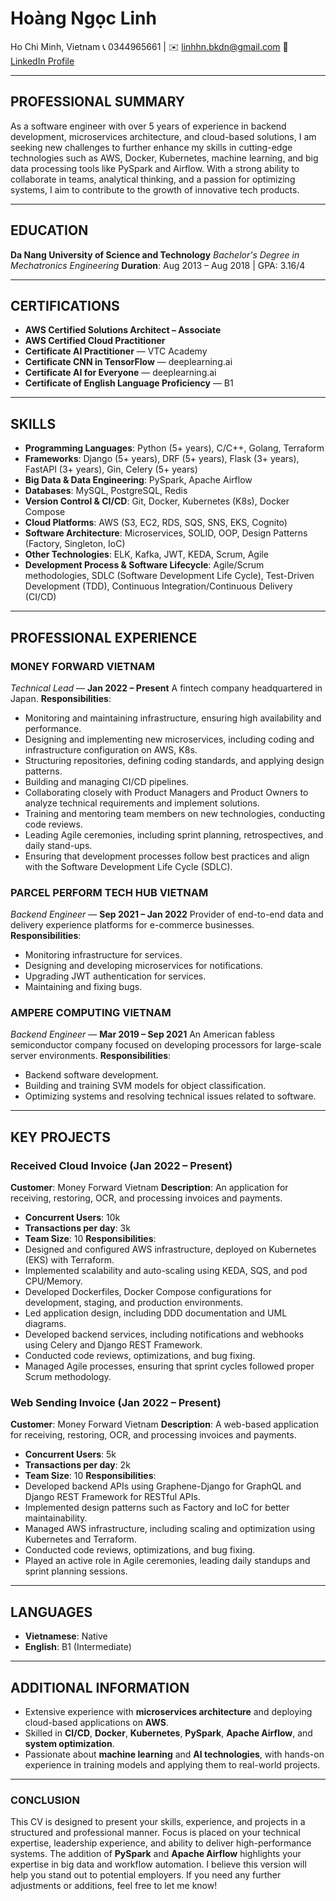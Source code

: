 # Hoàng Ngọc Linh

Ho Chi Minh, Vietnam
📞 0344965661 | ✉️ linhhn.bkdn@gmail.com
🔗 [LinkedIn Profile](https://www.linkedin.com/in/li-hnl/)

---

## PROFESSIONAL SUMMARY

As a software engineer with over 5 years of experience in backend development, microservices architecture, and cloud-based solutions, I am seeking new challenges to further enhance my skills in cutting-edge technologies such as AWS, Docker, Kubernetes, machine learning, and big data processing tools like PySpark and Airflow. With a strong ability to collaborate in teams, analytical thinking, and a passion for optimizing systems, I aim to contribute to the growth of innovative tech products.

---

## EDUCATION

**Da Nang University of Science and Technology**
_Bachelor's Degree in Mechatronics Engineering_
**Duration**: Aug 2013 – Aug 2018 | GPA: 3.16/4

---

## CERTIFICATIONS

- **AWS Certified Solutions Architect – Associate**
- **AWS Certified Cloud Practitioner**
- **Certificate AI Practitioner** — VTC Academy
- **Certificate CNN in TensorFlow** — deeplearning.ai
- **Certificate AI for Everyone** — deeplearning.ai
- **Certificate of English Language Proficiency** — B1

---

## SKILLS

- **Programming Languages**: Python (5+ years), C/C++, Golang, Terraform
- **Frameworks**: Django (5+ years), DRF (5+ years), Flask (3+ years), FastAPI (3+ years), Gin, Celery (5+ years)
- **Big Data & Data Engineering**: PySpark, Apache Airflow
- **Databases**: MySQL, PostgreSQL, Redis
- **Version Control & CI/CD**: Git, Docker, Kubernetes (K8s), Docker Compose
- **Cloud Platforms**: AWS (S3, EC2, RDS, SQS, SNS, EKS, Cognito)
- **Software Architecture**: Microservices, SOLID, OOP, Design Patterns (Factory, Singleton, IoC)
- **Other Technologies**: ELK, Kafka, JWT, KEDA, Scrum, Agile
- **Development Process & Software Lifecycle**: Agile/Scrum methodologies, SDLC (Software Development Life Cycle), Test-Driven Development (TDD), Continuous Integration/Continuous Delivery (CI/CD)

---

## PROFESSIONAL EXPERIENCE

### **MONEY FORWARD VIETNAM**

_Technical Lead_ — **Jan 2022 – Present**
A fintech company headquartered in Japan.
**Responsibilities**:

- Monitoring and maintaining infrastructure, ensuring high availability and performance.
- Designing and implementing new microservices, including coding and infrastructure configuration on AWS, K8s.
- Structuring repositories, defining coding standards, and applying design patterns.
- Building and managing CI/CD pipelines.
- Collaborating closely with Product Managers and Product Owners to analyze technical requirements and implement solutions.
- Training and mentoring team members on new technologies, conducting code reviews.
- Leading Agile ceremonies, including sprint planning, retrospectives, and daily stand-ups.
- Ensuring that development processes follow best practices and align with the Software Development Life Cycle (SDLC).

### **PARCEL PERFORM TECH HUB VIETNAM**

_Backend Engineer_ — **Sep 2021 – Jan 2022**
Provider of end-to-end data and delivery experience platforms for e-commerce businesses.
**Responsibilities**:

- Monitoring infrastructure for services.
- Designing and developing microservices for notifications.
- Upgrading JWT authentication for services.
- Maintaining and fixing bugs.

### **AMPERE COMPUTING VIETNAM**

_Backend Engineer_ — **Mar 2019 – Sep 2021**
An American fabless semiconductor company focused on developing processors for large-scale server environments.
**Responsibilities**:

- Backend software development.
- Building and training SVM models for object classification.
- Optimizing systems and resolving technical issues related to software.

---

## KEY PROJECTS

### **Received Cloud Invoice** (Jan 2022 – Present)

**Customer**: Money Forward Vietnam
**Description**: An application for receiving, restoring, OCR, and processing invoices and payments.

- **Concurrent Users**: 10k
- **Transactions per day**: 3k
- **Team Size**: 10
  **Responsibilities**:
- Designed and configured AWS infrastructure, deployed on Kubernetes (EKS) with Terraform.
- Implemented scalability and auto-scaling using KEDA, SQS, and pod CPU/Memory.
- Developed Dockerfiles, Docker Compose configurations for development, staging, and production environments.
- Led application design, including DDD documentation and UML diagrams.
- Developed backend services, including notifications and webhooks using Celery and Django REST Framework.
- Conducted code reviews, optimizations, and bug fixing.
- Managed Agile processes, ensuring that sprint cycles followed proper Scrum methodology.

### **Web Sending Invoice** (Jan 2022 – Present)

**Customer**: Money Forward Vietnam
**Description**: A web-based application for receiving, restoring, OCR, and processing invoices and payments.

- **Concurrent Users**: 5k
- **Transactions per day**: 2k
- **Team Size**: 10
  **Responsibilities**:
- Developed backend APIs using Graphene-Django for GraphQL and Django REST Framework for RESTful APIs.
- Implemented design patterns such as Factory and IoC for better maintainability.
- Managed AWS infrastructure, including scaling and optimization using Kubernetes and Terraform.
- Conducted code reviews, optimizations, and bug fixing.
- Played an active role in Agile ceremonies, leading daily standups and sprint planning sessions.

---

## LANGUAGES

- **Vietnamese**: Native
- **English**: B1 (Intermediate)

---

## ADDITIONAL INFORMATION

- Extensive experience with **microservices architecture** and deploying cloud-based applications on **AWS**.
- Skilled in **CI/CD**, **Docker**, **Kubernetes**, **PySpark**, **Apache Airflow**, and **system optimization**.
- Passionate about **machine learning** and **AI technologies**, with hands-on experience in training models and applying them to real-world projects.

---

### **CONCLUSION**

This CV is designed to present your skills, experience, and projects in a structured and professional manner. Focus is placed on your technical expertise, leadership experience, and ability to deliver high-performance systems. The addition of **PySpark** and **Apache Airflow** highlights your expertise in big data and workflow automation. I believe this version will help you stand out to potential employers. If you need any further adjustments or additions, feel free to let me know!
